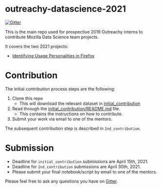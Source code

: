 # outreachy-datascience-2021

[![Gitter](https://badges.gitter.im/mozilla-datascience-outreach/community.svg)](https://gitter.im/mozilla-datascience-outreach/community?utm_source=badge&utm_medium=badge&utm_campaign=pr-badge)

This is the main repo used for prospective 2019 Outreachy interns to contribute Mozilla Data Science team projects.

It covers the two 2021 projects:

* [Identifying Usage Personalities in Firefox](https://www.outreachy.org/outreachy-may-2021-internship-round/communities/firefox-data-team/#identifying-usage-personalities-in-firefox)

# Contribution
The initial contribution process steps are the following:
1. Clone this repo
   - This will download the relevant dataset in [initial_contribution](https://github.com/mozilla/outreachy-datascience-2021/tree/master/initial_contribution)
2. Read through the [initial_contribution/README.md](https://github.com/mozilla/outreachy-datascience-2021/blob/master/initial_contribution/README.md) file.
   - This contains the instructions on how to contribute.  
3. Submit your work via email to one of the mentors. 

The subsequent contribution step is described in `2nd_contribution`.

# Submission
  * Deadline for `initial_contribution` submissions are April 15th, 2021. 
  * Deadline for `2nd_contribution` submissions are April 30th, 2021.
  * Please submit your final notebook/script by email to one of the mentors.

Please feel free to ask any questions you have on [Gitter](https://gitter.im/mozilla-datascience-outreach/community?utm_source=share-link&utm_medium=link&utm_campaign=share-link). 
